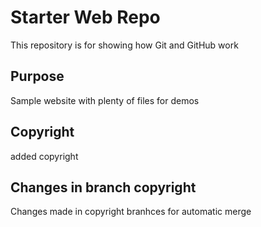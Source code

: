 # Starter Web Repo

This repository is for showing how Git and GitHub work

## Purpose

Sample website with plenty of files for demos

## Copyright
 added copyright

## Changes in branch copyright
   Changes made in copyright branhces for automatic merge 
